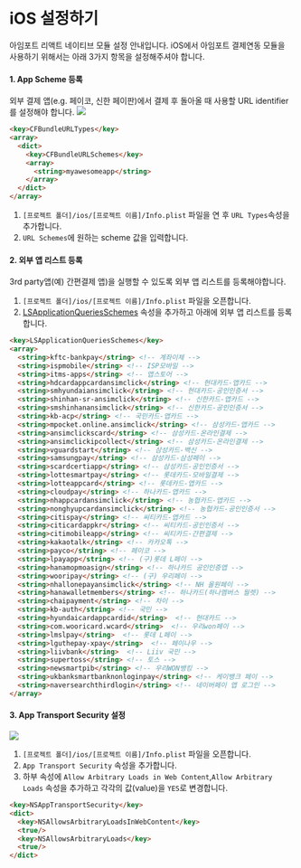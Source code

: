 # iOS 설정하기
아임포트 리액트 네이티브 모듈 설정 안내입니다.
iOS에서 아임포트 결제연동 모듈을 사용하기 위해서는 아래 3가지 항목을 설정해주셔야 합니다.

#### 1. App Scheme 등록
외부 결제 앱(e.g. 페이코, 신한 페이판)에서 결제 후 돌아올 때 사용할 URL identifier를 설정해야 합니다.
![](assets/app-scheme-registry.gif)
```html
<key>CFBundleURLTypes</key>
<array>
  <dict>
    <key>CFBundleURLSchemes</key>
    <array>
      <string>myawesomeapp</string>
    </array>
  </dict>
</array>
```

1. `[프로젝트 폴더]/ios/[프로젝트 이름]/Info.plist` 파일을 연 후 `URL Types`속성을 추가합니다.
2. `URL Schemes`에 원하는 scheme 값을 입력합니다.

#### 2. 외부 앱 리스트 등록
3rd party앱(예) 간편결제 앱)을 실행할 수 있도록 외부 앱 리스트를 등록해야합니다.

1. `[프로젝트 폴더]/ios/[프로젝트 이름]/Info.plist` 파일을 오픈합니다.
2. [LSApplicationQueriesSchemes](https://developer.apple.com/library/content/documentation/General/Reference/InfoPlistKeyReference/Articles/LaunchServicesKeys.html#//apple_ref/doc/uid/TP40009250-SW14) 속성을 추가하고 아래에 외부 앱 리스트를 등록합니다.

```html
<key>LSApplicationQueriesSchemes</key>
<array>
  <string>kftc-bankpay</string> <!-- 계좌이체 -->
  <string>ispmobile</string> <!-- ISP모바일 -->
  <string>itms-apps</string> <!-- 앱스토어 -->
  <string>hdcardappcardansimclick</string> <!-- 현대카드-앱카드 -->
  <string>smhyundaiansimclick</string> <!-- 현대카드-공인인증서 -->
  <string>shinhan-sr-ansimclick</string> <!-- 신한카드-앱카드 -->
  <string>smshinhanansimclick</string> <!-- 신한카드-공인인증서 -->
  <string>kb-acp</string> <!-- 국민카드-앱카드 -->
  <string>mpocket.online.ansimclick</string> <!-- 삼성카드-앱카드 -->
  <string>ansimclickscard</string> <!-- 삼성카드-온라인결제 -->
  <string>ansimclickipcollect</string> <!-- 삼성카드-온라인결제 -->
  <string>vguardstart</string> <!-- 삼성카드-백신 -->
  <string>samsungpay</string> <!-- 삼성카드-삼성페이 -->
  <string>scardcertiapp</string> <!-- 삼성카드-공인인증서 -->
  <string>lottesmartpay</string> <!-- 롯데카드-모바일결제 -->
  <string>lotteappcard</string> <!-- 롯데카드-앱카드 -->
  <string>cloudpay</string> <!-- 하나카드-앱카드 -->
  <string>nhappcardansimclick</string> <!-- 농협카드-앱카드 -->
  <string>nonghyupcardansimclick</string> <!-- 농협카드-공인인증서 -->
  <string>citispay</string> <!-- 씨티카드-앱카드 -->
  <string>citicardappkr</string> <!-- 씨티카드-공인인증서 -->
  <string>citimobileapp</string> <!-- 씨티카드-간편결제 -->
  <string>kakaotalk</string> <!-- 카카오톡 -->
  <string>payco</string> <!-- 페이코 -->
  <string>lpayapp</string> <!-- (구)롯데 L페이 -->
  <string>hanamopmoasign</string> <!-- 하나카드 공인인증앱 -->
  <string>wooripay</string> <!-- (구) 우리페이 -->
  <string>nhallonepayansimclick</string> <!-- NH 올원페이 -->
  <string>hanawalletmembers</string> <!-- 하나카드(하나멤버스 월렛) -->
  <string>chaipayment</string> <!-- 차이 -->
  <string>kb-auth</string> <!-- 국민 -->
  <string>hyundaicardappcardid</string>  <!-- 현대카드 -->
  <string>com.wooricard.wcard</string>  <!-- 우리won페이 -->
  <string>lmslpay</string>  <!-- 롯데 L페이 -->
  <string>lguthepay-xpay</string>  <!-- 페이나우 -->
  <string>liivbank</string>  <!-- Liiv 국민 -->
  <string>supertoss</string> <!-- 토스 -->
  <string>newsmartpib</string> <!-- 우리WON뱅킹 -->
  <string>ukbanksmartbanknonloginpay</string> <!-- 케이뱅크 페이 -->
  <string>naversearchthirdlogin</string> <!-- 네이버페이 앱 로그인 -->
</array>
```

#### 3. App Transport Security 설정
![](assets/allow-arbitrary.gif)

1. `[프로젝트 폴더]/ios/[프로젝트 이름]/Info.plist` 파일을 오픈합니다.
2. `App Transport Security` 속성을 추가합니다.
3. 하부 속성에 `Allow Arbitrary Loads in Web Content`,`Allow Arbitrary Loads` 속성을 추가하고 각각의 값(value)을 `YES`로 변경합니다.

```html
<key>NSAppTransportSecurity</key>
<dict>
  <key>NSAllowsArbitraryLoadsInWebContent</key>
  <true/>
  <key>NSAllowsArbitraryLoads</key>
  <true/>
</dict>
```
